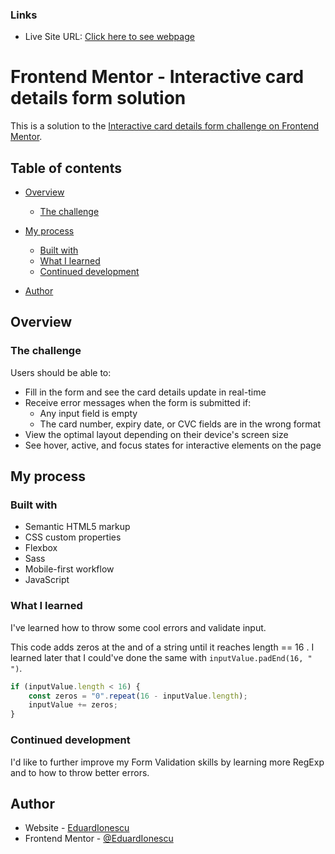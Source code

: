 ### Links

-   Live Site URL: [Click here to see webpage](https://eduardionescu.github.io/interactive-card-details-form-main/)

# Frontend Mentor - Interactive card details form solution

This is a solution to the [Interactive card details form challenge on Frontend Mentor](https://www.frontendmentor.io/challenges/interactive-card-details-form-XpS8cKZDWw).

## Table of contents

-   [Overview](#overview)

    -   [The challenge](#the-challenge)

-   [My process](#my-process)

    -   [Built with](#built-with)
    -   [What I learned](#what-i-learned)
    -   [Continued development](#continued-development)

-   [Author](#author)

## Overview

### The challenge

Users should be able to:

-   Fill in the form and see the card details update in real-time
-   Receive error messages when the form is submitted if:
    -   Any input field is empty
    -   The card number, expiry date, or CVC fields are in the wrong format
-   View the optimal layout depending on their device's screen size
-   See hover, active, and focus states for interactive elements on the page

## My process

### Built with

-   Semantic HTML5 markup
-   CSS custom properties
-   Flexbox
-   Sass
-   Mobile-first workflow
-   JavaScript

### What I learned

I've learned how to throw some cool errors and validate input.

This code adds zeros at the and of a string until it reaches length == 16 .
I learned later that I could've done the same with `inputValue.padEnd(16, " ")`.

```js
if (inputValue.length < 16) {
	const zeros = "0".repeat(16 - inputValue.length);
	inputValue += zeros;
}
```

### Continued development

I'd like to further improve my Form Validation skills by learning more RegExp and to how to throw better errors.

## Author

-   Website - [EduardIonescu](https://ionescueduard.netlify.app)
-   Frontend Mentor - [@EduardIonescu](https://www.frontendmentor.io/profile/EduardIonescu)
